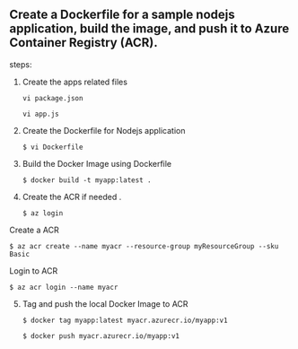 ## Create a Dockerfile for a sample nodejs application, build the image, and push it to Azure Container Registry (ACR).

steps:

1. Create the apps related files 

   ``` vi package.json ``` 

   ``` vi app.js ```

2. Create the Dockerfile for Nodejs application

   ``` $ vi Dockerfile ```

3. Build the Docker Image using Dockerfile

   ``` $ docker build -t myapp:latest . ```

4. Create the ACR if needed .
  
   ``` $ az login ```
   
  Create a ACR   

   ``` $ az acr create --name myacr --resource-group myResourceGroup --sku Basic ```

  Login to ACR

   ``` $ az acr login --name myacr ```

5. Tag and push the local Docker Image to ACR

   ``` $ docker tag myapp:latest myacr.azurecr.io/myapp:v1 ```

   ``` $ docker push myacr.azurecr.io/myapp:v1 ```

  
   
